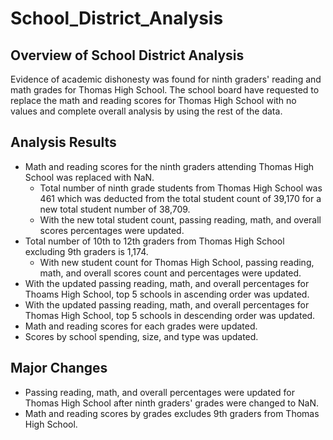 # School_District_Analysis

## Overview of School District Analysis
Evidence of academic dishonesty was found for ninth graders' reading and math grades for Thomas High School. The school board have requested to replace the math and reading scores for Thomas High School with no values and complete overall analysis by using the rest of the data.

## Analysis Results
- Math and reading scores for the ninth graders attending Thomas High School was replaced with NaN.
  - Total number of ninth grade students from Thomas High School was 461 which was deducted from the total student count of 39,170 for a new total student number of 38,709.
  - With the new total student count, passing reading, math, and overall scores percentages were updated.
- Total number of 10th to 12th graders from Thomas High School excluding 9th graders is 1,174.
  - With new student count for Thomas High School, passing reading, math, and overall scores count and percentages were updated.
- With the updated passing reading, math, and overall percentages for Thoams High School, top 5 schools in ascending order was updated.
- With the updated passing reading, math, and overall percentages for Thomas High School, top 5 schools in descending order was updated.
- Math and reading scores for each grades were updated.
- Scores by school spending, size, and type was updated.

## Major Changes
- Passing reading, math, and overall percentages were updated for Thomas High School after ninth graders' grades were changed to NaN.
- Math and reading scores by grades excludes 9th graders from Thomas High School.
